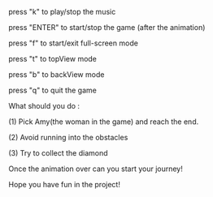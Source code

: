 press "k" to play/stop the music

press "ENTER" to start/stop the game (after the animation) 

press "f" to start/exit full-screen mode

press "t" to topView mode

press "b" to backView mode

press "q" to quit the game

What should you do :

(1) Pick Amy(the woman in the game) and reach the end.

(2) Avoid running into the obstacles

(3) Try to collect the diamond

Once the animation over can you start your journey!

Hope you have fun in the project!
